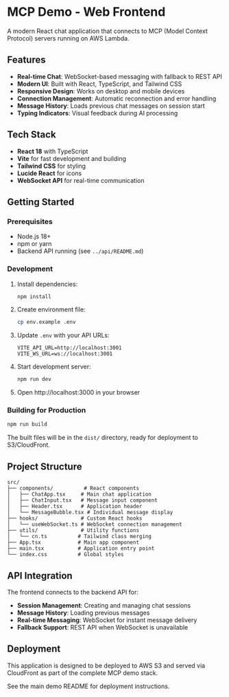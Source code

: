 # MCP Demo - Web Frontend

A modern React chat application that connects to MCP (Model Context Protocol) servers running on AWS Lambda.

## Features

- **Real-time Chat**: WebSocket-based messaging with fallback to REST API
- **Modern UI**: Built with React, TypeScript, and Tailwind CSS
- **Responsive Design**: Works on desktop and mobile devices
- **Connection Management**: Automatic reconnection and error handling
- **Message History**: Loads previous chat messages on session start
- **Typing Indicators**: Visual feedback during AI processing

## Tech Stack

- **React 18** with TypeScript
- **Vite** for fast development and building
- **Tailwind CSS** for styling
- **Lucide React** for icons
- **WebSocket API** for real-time communication

## Getting Started

### Prerequisites

- Node.js 18+
- npm or yarn
- Backend API running (see `../api/README.md`)

### Development

1. Install dependencies:

   ```bash
   npm install
   ```

2. Create environment file:

   ```bash
   cp env.example .env
   ```

3. Update `.env` with your API URLs:

   ```env
   VITE_API_URL=http://localhost:3001
   VITE_WS_URL=ws://localhost:3001
   ```

4. Start development server:

   ```bash
   npm run dev
   ```

5. Open http://localhost:3000 in your browser

### Building for Production

```bash
npm run build
```

The built files will be in the `dist/` directory, ready for deployment to S3/CloudFront.

## Project Structure

```
src/
├── components/          # React components
│   ├── ChatApp.tsx     # Main chat application
│   ├── ChatInput.tsx   # Message input component
│   ├── Header.tsx      # Application header
│   └── MessageBubble.tsx # Individual message display
├── hooks/              # Custom React hooks
│   └── useWebSocket.ts # WebSocket connection management
├── utils/              # Utility functions
│   └── cn.ts          # Tailwind class merging
├── App.tsx            # Main app component
├── main.tsx           # Application entry point
└── index.css          # Global styles
```

## API Integration

The frontend connects to the backend API for:

- **Session Management**: Creating and managing chat sessions
- **Message History**: Loading previous messages
- **Real-time Messaging**: WebSocket for instant message delivery
- **Fallback Support**: REST API when WebSocket is unavailable

## Deployment

This application is designed to be deployed to AWS S3 and served via CloudFront as part of the complete MCP demo stack.

See the main demo README for deployment instructions.
